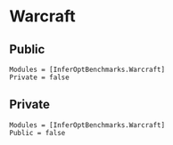 # Warcraft

## Public

```@autodocs
Modules = [InferOptBenchmarks.Warcraft]
Private = false
```

## Private

```@autodocs
Modules = [InferOptBenchmarks.Warcraft]
Public = false
```

